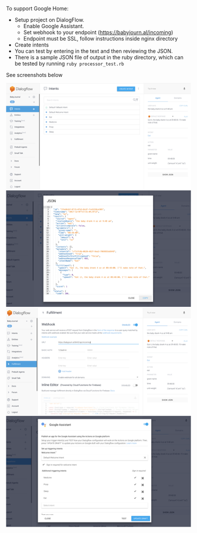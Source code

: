 To support Google Home:

* Setup project on DialogFlow.
  * Enable Google Assistant.
  * Set webhook to your endpoint (https://babyjourn.al/incoming)
  * Endpoint must be SSL, follow instructions inside nginx directory
* Create intents
* You can test by entering in the text and then reviewing the JSON.
* There is a sample JSON file of output in the ruby directory, which can be tested by running `ruby processor_test.rb`

See screenshots below

![1.png](1.png)
![2.png](2.png)
![3.png](3.png)
![4.png](4.png)
